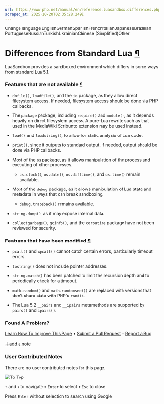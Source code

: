 ```yaml
---
url: https://www.php.net/manual/en/reference.luasandbox.differences.php
scraped_at: 2025-10-20T02:35:28.249Z
---
```


Change language:EnglishGermanSpanishFrenchItalianJapaneseBrazilian PortugueseRussianTurkishUkrainianChinese (Simplified)Other

# Differences from Standard Lua [¶](https://www.php.net/manual/en/reference.luasandbox.differences.php\#reference.luasandbox.differences)

LuaSandbox provides a sandboxed environment which differs in some ways from standard Lua 5.1.


### Features that are not available [¶](https://www.php.net/manual/en/reference.luasandbox.differences.php\#reference.luasandbox.differences.unavailable)

- `dofile()`, `loadfile()`, and the `io` package, as they allow direct filesystem access. If needed, filesystem access should be done via PHP callbacks.


- The `package` package, including `require()` and `module()`, as it depends heavily on direct filesystem access. A pure-Lua rewrite such as that used in the MediaWiki Scribunto extension may be used instead.


- `load()` and `loadstring()`, to allow for static analysis of Lua code.


- `print()`, since it outputs to standard output. If needed, output should be done via PHP callbacks.


- Most of the `os` package, as it allows manipulation of the process and executing of other processes.





  - `os.clock()`, `os.date()`, `os.difftime()`, and `os.time()` remain available.



- Most of the `debug` package, as it allows manipulation of Lua state and metadata in ways that can break sandboxing.





  - `debug.traceback()` remains available.



- `string.dump()`, as it may expose internal data.


- `collectgarbage()`, `gcinfo()`, and the `coroutine` package have not been reviewed for security.



### Features that have been modified [¶](https://www.php.net/manual/en/reference.luasandbox.differences.php\#reference.luasandbox.differences.modified)

- `pcall()` and `xpcall()` cannot catch certain errors, particularly timeout errors.


- `tostring()` does not include pointer addresses.


- `string.match()` has been patched to limit the recursion depth and to periodically check for a timeout.


- `math.random()` and `math.randomseed()` are replaced with versions that don't share state with PHP's `rand()`.


- The Lua 5.2 `__pairs` and `__ipairs` metamethods are supported by `pairs()` and `ipairs()`.



### Found A Problem?

[Learn How To Improve This Page](https://github.com/php/doc-base/blob/master/README.md "This will take you to our contribution guidelines on GitHub")
•
[Submit a Pull Request](https://github.com/php/doc-en/blob/master/reference/luasandbox/differences.xml)
•
[Report a Bug](https://github.com/php/doc-en/issues/new?body=From%20manual%20page:%20https:%2F%2Fphp.net%2Freference.luasandbox.differences%0A%0A---)

[＋add a note](https://www.php.net/manual/add-note.php?sect=reference.luasandbox.differences&repo=en&redirect=https://www.php.net/manual/en/reference.luasandbox.differences.php)

### User Contributed Notes

There are no user contributed notes for this page.

![To Top](https://www.php.net/images/to-top@2x.png)

`↑` and `↓` to navigate •
`Enter` to select •
`Esc` to close


Press `Enter` without
selection to search using Google